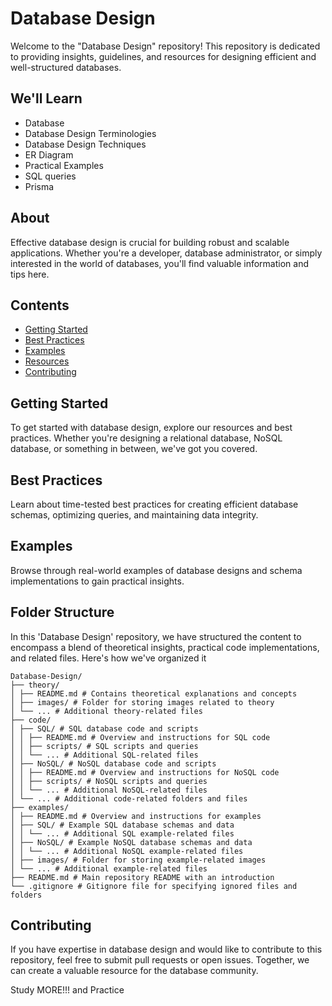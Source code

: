 # Database Design

Welcome to the "Database Design" repository! This repository is dedicated to providing insights, guidelines, and resources for designing efficient and well-structured databases.

## We'll Learn

- Database
- Database Design Terminologies
- Database Design Techniques
- ER Diagram
- Practical Examples
- SQL queries
- Prisma

## About

Effective database design is crucial for building robust and scalable applications. Whether you're a developer, database administrator, or simply interested in the world of databases, you'll find valuable information and tips here.

## Contents

- [Getting Started](#getting-started)
- [Best Practices](#best-practices)
- [Examples](#examples)
- [Resources](#resources)
- [Contributing](#contributing)

## Getting Started

To get started with database design, explore our resources and best practices. Whether you're designing a relational database, NoSQL database, or something in between, we've got you covered.

## Best Practices

Learn about time-tested best practices for creating efficient database schemas, optimizing queries, and maintaining data integrity.

## Examples

Browse through real-world examples of database designs and schema implementations to gain practical insights.

## Folder Structure

In this 'Database Design' repository, we have structured the content to encompass a blend of theoretical insights, practical code implementations, and related files. Here's how we've organized it

```
Database-Design/
├── theory/
│ ├── README.md # Contains theoretical explanations and concepts
│ ├── images/ # Folder for storing images related to theory
│ └── ... # Additional theory-related files
├── code/
│ ├── SQL/ # SQL database code and scripts
│ │ ├── README.md # Overview and instructions for SQL code
│ │ ├── scripts/ # SQL scripts and queries
│ │ └── ... # Additional SQL-related files
│ ├── NoSQL/ # NoSQL database code and scripts
│ │ ├── README.md # Overview and instructions for NoSQL code
│ │ ├── scripts/ # NoSQL scripts and queries
│ │ └── ... # Additional NoSQL-related files
│ └── ... # Additional code-related folders and files
├── examples/
│ ├── README.md # Overview and instructions for examples
│ ├── SQL/ # Example SQL database schemas and data
│ │ └── ... # Additional SQL example-related files
│ ├── NoSQL/ # Example NoSQL database schemas and data
│ │ └── ... # Additional NoSQL example-related files
│ ├── images/ # Folder for storing example-related images
│ └── ... # Additional example-related files
├── README.md # Main repository README with an introduction
└── .gitignore # Gitignore file for specifying ignored files and folders
```

## Contributing

If you have expertise in database design and would like to contribute to this repository, feel free to submit pull requests or open issues. Together, we can create a valuable resource for the database community.

Study MORE!!! and Practice
